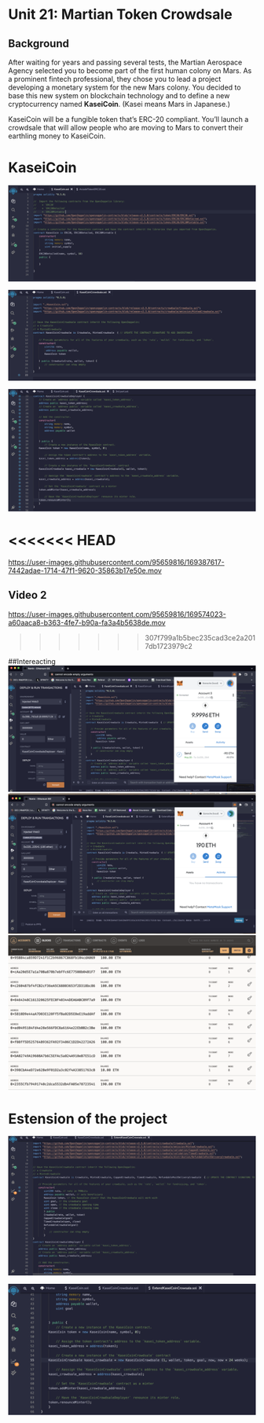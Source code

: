 # Unit 21: Martian Token Crowdsale

## Background

After waiting for years and passing several tests, the Martian Aerospace Agency selected you to become part of the first human colony on Mars. As a prominent fintech professional, they chose you to lead a project developing a monetary system for the new Mars colony. You decided to base this new system on blockchain technology and to define a new cryptocurrency named **KaseiCoin**. (Kasei means Mars in Japanese.)

KaseiCoin will be a fungible token that’s ERC-20 compliant. You’ll launch a crowdsale that will allow people who are moving to Mars to convert their earthling money to KaseiCoin.


# KaseiCoin
![](image/kasei1.png)

![](image/kasei2.png)

![](image/kasei3.png)





<<<<<<< HEAD
=======
https://user-images.githubusercontent.com/95659816/169387617-7442adae-1714-47f1-9620-35863b17e50e.mov
## Video 2
https://user-images.githubusercontent.com/95659816/169574023-a60aaca8-b363-4fe7-b90a-fa3a4b5638de.mov
>>>>>>> 307f799a1b5bec235cad3ce2a2017db1723979c2

##Intereacting 
![](image/SendEth.png)
![](image/RecieveEth.png)
![](image/Ganash.png)


# Estension of the project

![](image/ExtendKasei.png)

![](image/ExtendKasei1.png)


